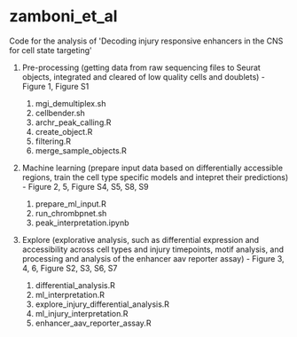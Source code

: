 # zamboni_et_al
Code for the analysis of 'Decoding injury responsive enhancers in the CNS for cell state targeting'

1. Pre-processing (getting data from raw sequencing files to Seurat objects, integrated and cleared of low quality cells and doublets) - Figure 1, Figure S1
   1. mgi_demultiplex.sh
   2. cellbender.sh
   3. archr_peak_calling.R
   4. create_object.R
   5. filtering.R
   6. merge_sample_objects.R
      
2. Machine learning (prepare input data based on differentially accessible regions, train the cell type specific models and intepret their predictions) - Figure 2, 5, Figure S4, S5, S8, S9
   1. prepare_ml_input.R
   2. run_chrombpnet.sh
   3. peak_interpretation.ipynb
  
3. Explore (explorative analysis, such as differential expression and accessibility across cell types and injury timepoints, motif analysis, and processing and analysis of the enhancer aav reporter assay) - Figure 3, 4, 6, Figure S2, S3, S6, S7
   1. differential_analysis.R
   2. ml_interpretation.R
   3. explore_injury_differential_analysis.R
   4. ml_injury_interpretation.R
   5. enhancer_aav_reporter_assay.R

